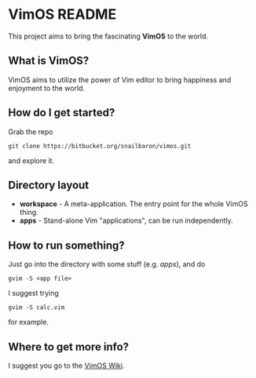 # VimOS README

This project aims to bring the fascinating **VimOS** to the world.

## What is VimOS?

VimOS aims to utilize the power of Vim editor to bring happiness and enjoyment to the world.

## How do I get started?

Grab the repo

    git clone https://bitbucket.org/snailbaron/vimos.git

and explore it.

## Directory layout

* **workspace** - A meta-application. The entry point for the whole VimOS thing.
* **apps** - Stand-alone Vim "applications", can be run independently.

## How to run something?

Just go into the directory with some stuff (e.g. *apps*), and do

    gvim -S <app file>

I suggest trying

    gvim -S calc.vim

for example.

## Where to get more info?

I suggest you go to the [VimOS Wiki](https://bitbucket.org/snailbaron/vimos/wiki).

